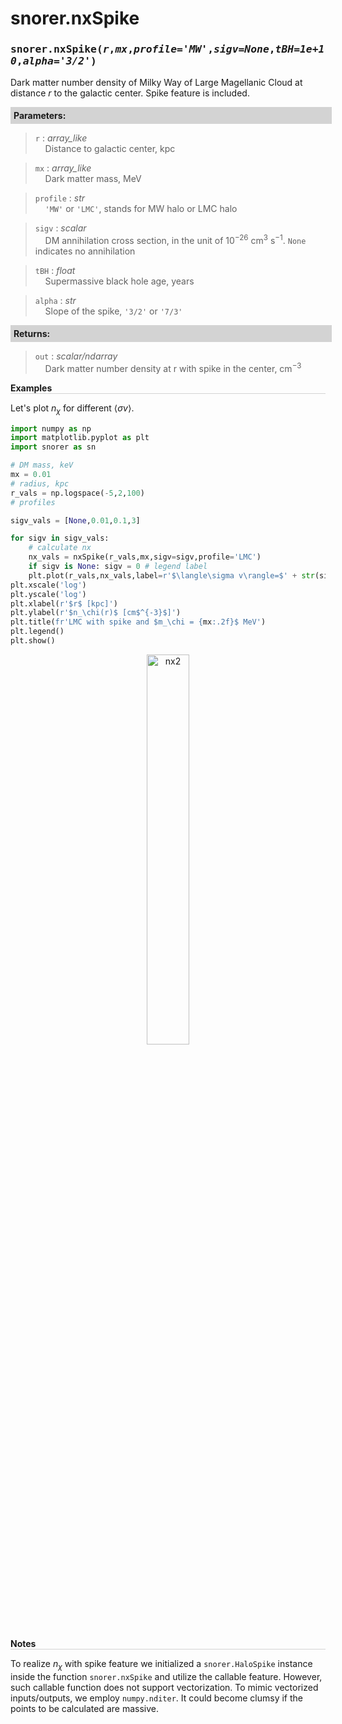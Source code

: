 <script>
window.MathJax = {
  tex: {
    tags: "ams"  // Auto-numbering, AMS based
  }
};
</script>

<style>
.mono {
    font-family: monospace;
}
</style>

# snorer.nxSpike


###  <span class="mono">snorer.nxSpike(*r*,*mx*,*profile='MW'*,*sigv=None*,*tBH=1e+10*,*alpha='3/2'*)</span>

Dark matter number density of Milky Way of Large Magellanic Cloud at
    distance $r$ to the galactic center. Spike feature is included.

**<div style="background-color: lightgrey; padding: 5px; width: 100%;">Parameters:</div>**

> `r` : *array_like* <br>&nbsp;&nbsp;&nbsp;&nbsp;Distance to galactic center, kpc

> `mx` : *array_like* <br>&nbsp;&nbsp;&nbsp;&nbsp;Dark matter mass, MeV

> `profile` : *str* <br>&nbsp;&nbsp;&nbsp;&nbsp;`'MW'` or `'LMC'`, stands for MW halo or LMC halo

> `sigv` : *scalar* <br>&nbsp;&nbsp;&nbsp;&nbsp;DM annihilation cross section, in the unit of $10^{-26}$ cm<sup>3</sup> s<sup>−1</sup>. `None` indicates no annihilation

> `tBH` : *float* <br>&nbsp;&nbsp;&nbsp;&nbsp;Supermassive black hole age, years

> `alpha` : *str* <br>&nbsp;&nbsp;&nbsp;&nbsp;Slope of the spike, `'3/2'` or `'7/3'`

**<div style="background-color: lightgrey; padding: 5px; width: 100%;">Returns:</div>**

> `out` : *scalar/ndarray* <br>&nbsp;&nbsp;&nbsp;&nbsp;Dark matter number density at r with spike in the center, cm<sup>−3</sup>

**<div style="border-bottom: 1px solid lightgray; width: 100%;">Examples</div>**

Let's plot $n_\chi$ for different $\langle \sigma v\rangle$.

```python
import numpy as np
import matplotlib.pyplot as plt
import snorer as sn

# DM mass, keV
mx = 0.01
# radius, kpc
r_vals = np.logspace(-5,2,100)
# profiles

sigv_vals = [None,0.01,0.1,3]

for sigv in sigv_vals:
    # calculate nx
    nx_vals = nxSpike(r_vals,mx,sigv=sigv,profile='LMC')
    if sigv is None: sigv = 0 # legend label
    plt.plot(r_vals,nx_vals,label=r'$\langle\sigma v\rangle=$' + str(sigv))
plt.xscale('log')
plt.yscale('log')
plt.xlabel(r'$r$ [kpc]')
plt.ylabel(r'$n_\chi(r)$ [cm$^{-3}$]')
plt.title(fr'LMC with spike and $m_\chi = {mx:.2f}$ MeV')
plt.legend()
plt.show()
```
<figure>
<center><img src="../../../figs/nx_spike.svg" alt="nx2" style="width: 40%;">
</figure>

**<div style="border-bottom: 1px solid lightgray; width: 100%;">Notes</div>**

To realize $n_\chi$ with spike feature we initialized a `snorer.HaloSpike` instance inside the function `snorer.nxSpike` and utilize the callable feature. However, such callable function does not support vectorization. To mimic vectorized inputs/outputs, we employ `numpy.nditer`. It could become clumsy if the points to be calculated are massive.